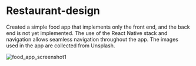 # Restaurant-design
Created a simple food app that implements only the front end, and the back end is not yet implemented. The use of the React Native stack and navigation allows seamless navigation throughout the app. The images used in the app are collected from Unsplash.

![food_app_screenshot1](https://github.com/Everlandgo/Restaurant-design/assets/104118335/c3ef14df-991a-4ee9-a651-521e5ae177e3)

